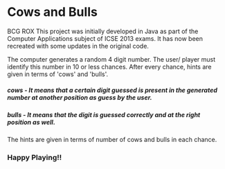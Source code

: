 # Cows and Bulls
BCG ROX
This project was initially developed in Java as part of the Computer Applications subject of ICSE 2013 exams.
It has now been recreated with some updates in the original code.

The computer generates a random 4 digit number. The user/ player must identify this number in 10 or less chances.
After every chance, hints are given in terms of 'cows' and 'bulls'.

##### cows - It means that a certain digit guessed is present in the generated number at another position as guess by the user.

##### bulls - It means that the digit is guessed correctly and at the right position as well.


The hints are given in terms of number of cows and bulls in each chance.

### Happy Playing!!
